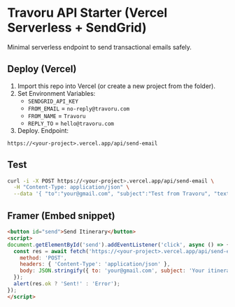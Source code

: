 # Travoru API Starter (Vercel Serverless + SendGrid)

Minimal serverless endpoint to send transactional emails safely.

## Deploy (Vercel)
1) Import this repo into Vercel (or create a new project from the folder).
2) Set Environment Variables:
   - `SENDGRID_API_KEY`
   - `FROM_EMAIL` = `no-reply@travoru.com`
   - `FROM_NAME`  = `Travoru`
   - `REPLY_TO`   = `hello@travoru.com`
3) Deploy. Endpoint:
```
https://<your-project>.vercel.app/api/send-email
```

## Test
```bash
curl -i -X POST https://<your-project>.vercel.app/api/send-email \
  -H "Content-Type: application/json" \
  --data '{ "to":"your@gmail.com", "subject":"Test from Travoru", "text":"Hello" }'
```

## Framer (Embed snippet)
```html
<button id="send">Send Itinerary</button>
<script>
document.getElementById('send').addEventListener('click', async () => {
  const res = await fetch('https://<your-project>.vercel.app/api/send-email', {
    method: 'POST',
    headers: { 'Content-Type': 'application/json' },
    body: JSON.stringify({ to: 'your@gmail.com', subject: 'Your itinerary', text: 'Hello from Travoru' })
  });
  alert(res.ok ? 'Sent!' : 'Error');
});
</script>
```

